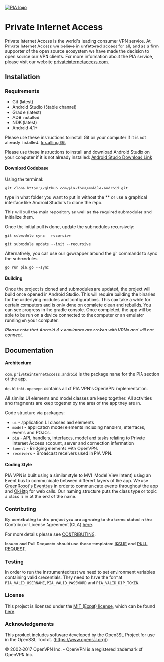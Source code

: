 [![PIA logo][pia-image]][pia-url]

# Private Internet Access
Private Internet Access is the world's leading consumer VPN service. At Private Internet Access we believe in unfettered access for all, and as a firm supporter of the open source ecosystem we have made the decision to open source our VPN clients. For more information about the PIA service, please visit our website [privateinternetaccess.com](https://privateinternetaccess.com).

## Installation

### Requirements
 - Git (latest)
 - Android Studio (Stable channel)
 - Gradle (latest)
 - ADB installed
 - NDK (latest)
 - Android 4.1+


Please use these instructions to install Git on your computer if it is not already installed: [Installing Git](https://gist.github.com/derhuerst/1b15ff4652a867391f03)

Please use these instructions to install and download Android Studio on your computer if it is not already installed: [Android Studio Download Link](https://developer.android.com/studio/index.html)

#### Download Codebase
Using the terminal:

`git clone https://github.com/pia-foss/mobile-android.git`

type in what folder you want to put in without the ** or use a graphical interface like Android Studio's to clone the repo.

This will pull the main repository as well as the required submodules and initialize them.

Once the initial pull is done, update the submodules recursively:

`git submodule sync --recursive`

`git submodule update --init --recursive`

Alternatively, you can use our gowrapper around the git commands to sync the submodules.

`go run pia.go --sync`

#### Building

Once the project is cloned and submodules are updated, the project will build once opened in Android Studio. This will require building the binaries for the underlying modules and configurations. This can take a while for certain computers and is only done on complete clean and rebuilds. You can see progress in the gradle console. Once completed, the app will be able to be run on a device connected to the computer or an emulator running on your computer.

*Please note that Android 4.x emulators are broken with VPNs and will not connect.*

## Documentation

#### Architecture

`com.privateinternetaccess.android` is the package name for the PIA section of the app.

`de.blinki.openvpn` contains all of PIA VPN's OpenVPN implementation.

All similar UI elements and model classes are keep together. All activities and fragments are keep together by the area of the app they are in.

Code structure via packages:

* `ui` - application UI classes and elements
* `model` - application model elements including handlers, interfaces, events and POJOs.
* `pia` - API, handlers, interfaces, model and tasks relating to Private Internet Access account, server and connection information
* `tunnel` - Bridging elements with OpenVPN.
* `receivers` - Broadcast receivers used in PIA VPN.

#### Coding Style

PIA VPN is built using a similar style to MVI (Model View Intent) using an Event bus to communicate between different layers of the app. We use [GreenRobot's Eventbus](https://github.com/greenrobot/EventBus) in order to communicate events throughout the app and [OkHttp](http://square.github.io/okhttp/) for web calls. Our naming structure puts the class type or topic a class is in at the end of the name.

### Contributing

By contributing to this project you are agreeing to the terms stated in the Contributor License Agreement (CLA) [here](/CLA.rst).

For more details please see [CONTRIBUTING](/CONTRIBUTING.md).

Issues and Pull Requests should use these templates: [ISSUE](/.github/ISSUE_TEMPLATE.md) and [PULL REQUEST](/.github/PULL_REQUEST_TEMPLATE.md).

### Testing

In order to run the instrumented test we need to set environment variables containing valid credentials.
They need to have the format `PIA_VALID_USERNAME`, `PIA_VALID_PASSWORD` and `PIA_VALID_DIP_TOKEN`.

### License

This project is licensed under the [MIT (Expat) license](https://choosealicense.com/licenses/mit/), which can be found [here](/LICENSE).

### Acknowledgements

This product includes software developed by the OpenSSL Project for use in the OpenSSL Toolkit. (https://www.openssl.org/)

© 2002-2017 OpenVPN Inc. - OpenVPN is a registered trademark of OpenVPN Inc.


<!-- Markdown link & img dfn's -->
[pia-image]: https://assets-cms.privateinternetaccess.com/img/frontend/pia_menu_logo_light.svg
[pia-url]: https://www.privateinternetaccess.com/
[wiki]: https://en.wikipedia.org/wiki/Private_Internet_Access
